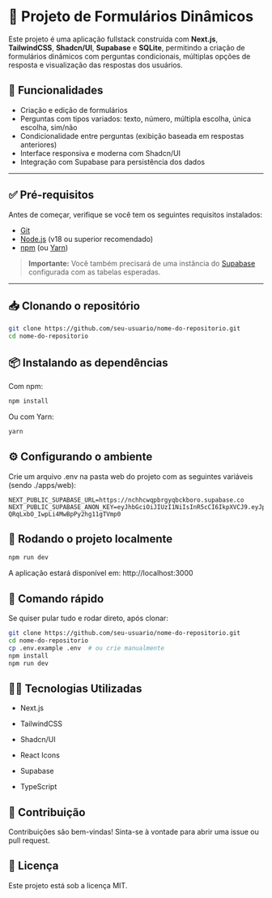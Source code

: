 # 📝 Projeto de Formulários Dinâmicos

Este projeto é uma aplicação fullstack construída com **Next.js**, **TailwindCSS**, **Shadcn/UI**, **Supabase** e **SQLite**, permitindo a criação de formulários dinâmicos com perguntas condicionais, múltiplas opções de resposta e visualização das respostas dos usuários.

## 🚀 Funcionalidades

- Criação e edição de formulários
- Perguntas com tipos variados: texto, número, múltipla escolha, única escolha, sim/não
- Condicionalidade entre perguntas (exibição baseada em respostas anteriores)
- Interface responsiva e moderna com Shadcn/UI
- Integração com Supabase para persistência dos dados

---

## ✅ Pré-requisitos

Antes de começar, verifique se você tem os seguintes requisitos instalados:

- [Git](https://git-scm.com/)
- [Node.js](https://nodejs.org/) (v18 ou superior recomendado)
- [npm](https://www.npmjs.com/) (ou [Yarn](https://yarnpkg.com/))

> **Importante:** Você também precisará de uma instância do [Supabase](https://supabase.com/) configurada com as tabelas esperadas.

---

## 📥 Clonando o repositório

```bash
git clone https://github.com/seu-usuario/nome-do-repositorio.git
cd nome-do-repositorio
```

## 📦 Instalando as dependências
Com npm:

```bash
npm install
```

Ou com Yarn:

```bash
yarn
```

## ⚙️ Configurando o ambiente
Crie um arquivo .env na pasta web do projeto com as seguintes variáveis (sendo ./apps/web):

```env
NEXT_PUBLIC_SUPABASE_URL=https://nchhcwqpbrgyqbckboro.supabase.co
NEXT_PUBLIC_SUPABASE_ANON_KEY=eyJhbGciOiJIUzI1NiIsInR5cCI6IkpXVCJ9.eyJpc3MiOiJzdXBhYmFzZSIsInJlZiI6Im5jaGhjd3FwYnJneXFiY2tib3JvIiwicm9sZSI6ImFub24iLCJpYXQiOjE3NTQ0MDcyNjMsImV4cCI6MjA2OTk4MzI2M30.qWdyCvmHCZS-QRqLxbO_IwpLi4MwBpPy2hg11gTVmp0

```

## 🧪 Rodando o projeto localmente
```bash
npm run dev
```

A aplicação estará disponível em: http://localhost:3000

## 🏁 Comando rápido
Se quiser pular tudo e rodar direto, após clonar:

```bash
git clone https://github.com/seu-usuario/nome-do-repositorio.git
cd nome-do-repositorio
cp .env.example .env  # ou crie manualmente
npm install
npm run dev
```

## 🧑‍💻 Tecnologias Utilizadas
- Next.js

- TailwindCSS

- Shadcn/UI

- React Icons

- Supabase

- TypeScript

## 🤝 Contribuição
Contribuições são bem-vindas! Sinta-se à vontade para abrir uma issue ou pull request.

## 📄 Licença
Este projeto está sob a licença MIT.
